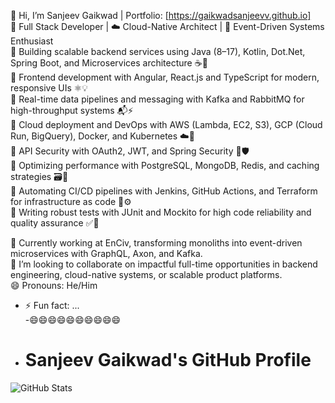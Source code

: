 👋 Hi, I’m Sanjeev Gaikwad | Portfolio: [https://gaikwadsanjeevv.github.io]  
🚀 Full Stack Developer | ☁️ Cloud-Native Architect | 🔄 Event-Driven Systems Enthusiast  
🔹 Building scalable backend services using Java (8–17), Kotlin, Dot.Net, Spring Boot, and Microservices architecture ☕🧩  
🔹 Frontend development with Angular, React.js and TypeScript for modern, responsive UIs ⚛️💡  
🔹 Real-time data pipelines and messaging with Kafka and RabbitMQ for high-throughput systems 📬⚡  
🔹 Cloud deployment and DevOps with AWS (Lambda, EC2, S3), GCP (Cloud Run, BigQuery), Docker, and Kubernetes ☁️🐳  
🔹 API Security with OAuth2, JWT, and Spring Security 🔐🛡️  
🔹 Optimizing performance with PostgreSQL, MongoDB, Redis, and caching strategies 🗃️🚀  
🔹 Automating CI/CD pipelines with Jenkins, GitHub Actions, and Terraform for infrastructure as code 🔁⚙️  
🔹 Writing robust tests with JUnit and Mockito for high code reliability and quality assurance ✅🧪  

💼 Currently working at EnCiv, transforming monoliths into event-driven microservices with GraphQL, Axon, and Kafka.  
💞️ I’m looking to collaborate on impactful full-time opportunities in backend engineering, cloud-native systems, or scalable product platforms.  
😄 Pronouns: He/Him  

 
 
- ⚡ Fun fact: ...    
-😄😄😄😄😄😄😄😄😄😄  
- # Sanjeev Gaikwad's GitHub Profile  

![GitHub Stats](https://github-readme-stats.vercel.app/api?username=gaikwadsanjeevv&show_icons=true&hide_border=true&count_private=true&include_all_commits=true&v=2)  



<!---
gaikwadsanjeevv/gaikwadsanjeevv is a ✨ special ✨ repository because its `README.md` (this file) appears on your GitHub profile.
You can click the Preview link to take a look at your changes.
--->
